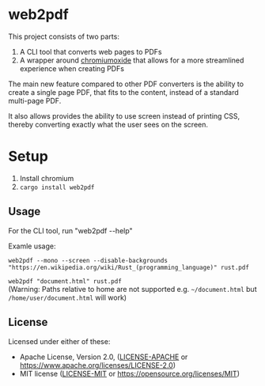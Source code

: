 web2pdf
=====================
This project consists of two parts:
1. A CLI tool that converts web pages to PDFs
2. A wrapper around [chromiumoxide](https://github.com/mattsse/chromiumoxide) that allows for a more streamlined experience when creating PDFs

The main new feature compared to other PDF converters is the ability to create a single page PDF, that fits to the content, instead of a standard multi-page PDF.

It also allows provides the ability to use screen instead of printing CSS, thereby converting exactly what the user sees on the screen.

# Setup
1. Install chromium
2. ```cargo install web2pdf```

## Usage
For the CLI tool, run "web2pdf --help"

Examle usage:

```web2pdf --mono --screen --disable-backgrounds "https://en.wikipedia.org/wiki/Rust_(programming_language)" rust.pdf```

```web2pdf "document.html" rust.pdf```\
(Warning: Paths relative to home are not supported e.g. ```~/document.html``` but ```/home/user/document.html``` will work)

## License

Licensed under either of these:

 * Apache License, Version 2.0, ([LICENSE-APACHE](LICENSE-APACHE) or
   https://www.apache.org/licenses/LICENSE-2.0)
 * MIT license ([LICENSE-MIT](LICENSE-MIT) or
   https://opensource.org/licenses/MIT)

